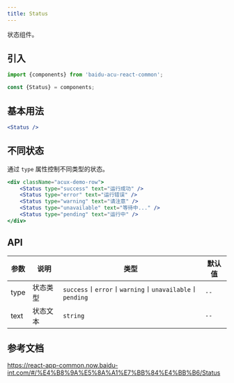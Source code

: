```yaml
---
title: Status
---
```


状态组件。

## 引入

```js
import {components} from 'baidu-acu-react-common';

const {Status} = components;
```

## 基本用法

```jsx live fff
<Status />
```

## 不同状态

通过 `type` 属性控制不同类型的状态。

```jsx live fff
<div className="acux-demo-row">
    <Status type="success" text="运行成功" />
    <Status type="error" text="运行错误" />
    <Status type="warning" text="请注意" />
    <Status type="unavailable" text="等待中..." />
    <Status type="pending" text="运行中" />
</div>
```

## API

| 参数 | 说明     | 类型                                                    | 默认值 |
| ---- | -------- | ------------------------------------------------------- | ------ |
| type | 状态类型 | `success`〡`error`〡`warning`〡`unavailable`〡`pending` | `--`   |
| text | 状态文本 | `string`                                                | `--`   |

## 参考文档

<https://react-app-common.now.baidu-int.com/#/%E4%B8%9A%E5%8A%A1%E7%BB%84%E4%BB%B6/Status>
